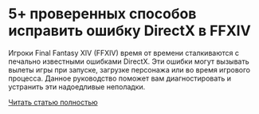 # 5+ проверенных способов исправить ошибку DirectX в FFXIV



Игроки Final Fantasy XIV (FFXIV) время от времени сталкиваются с печально известными ошибками DirectX. Эти ошибки могут вызывать вылеты игры при запуске, загрузке персонажа или во время игрового процесса. Данное руководство поможет вам диагностировать и устранить эти надоедливые неполадки.

[Читать статью полностью](https://xyberbara.com/gaming/directx-ffxiv/)
